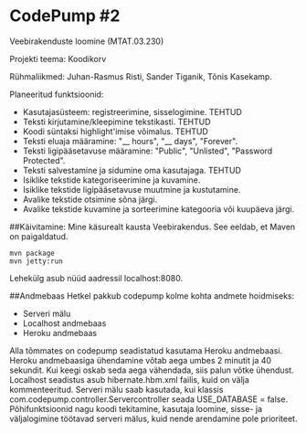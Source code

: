 CodePump #2
=============

Veebirakenduste loomine (MTAT.03.230)

Projekti teema: Koodikorv

Rühmaliikmed: Juhan-Rasmus Risti, Sander Tiganik, Tõnis Kasekamp.

Planeeritud funktsioonid:
* Kasutajasüsteem: registreerimine, sisselogimine. TEHTUD
* Teksti kirjutamine/kleepimine tekstikasti. TEHTUD
* Koodi süntaksi highlight'imise võimalus. TEHTUD
* Teksti eluaja määramine: "__ hours", "__ days", "Forever".
* Teksti ligipääsetavuse määramine: "Public", "Unlisted", "Password Protected". 
* Teksti salvestamine ja sidumine oma kasutajaga. TEHTUD
* Isiklike tekstide kategoriseerimine ja kuvamine. 
* Isiklike tekstide ligipääsetavuse muutmine ja kustutamine.
* Avalike tekstide otsimine sõna järgi.
* Avalike tekstide kuvamine ja sorteerimine kategooria või kuupäeva järgi.

##Käivitamine:
Mine käsurealt kausta Veebirakendus. See eeldab, et Maven on paigaldatud.
```
mvn package
mvn jetty:run
```
Lehekülg asub nüüd aadressil localhost:8080.

##Andmebaas
Hetkel pakkub codepump kolme kohta andmete hoidmiseks:
* Serveri mälu
* Localhost andmebaas
* Heroku andmebaas

Alla tõmmates on codepump seadistatud kasutama Heroku andmebaasi. Heroku andmebaasiga ühendamine võtab aega umbes 2 minutit ja 40 sekundit. Kui keegi oskab seda aega vähendada, siis palun võtke ühendust. Localhost seadistus asub hibernate.hbm.xml failis, kuid on välja kommenteeritud.
Serveri mälu saab kasutada, kui klassis com.codepump.controller.Servercontroller seada USE_DATABASE = false. Põhifunktsioonid nagu koodi tekitamine, kasutaja loomine, sisse- ja väljalogimine töötavad serveri mälus, kuid nende arendamine pole prioriteet.
